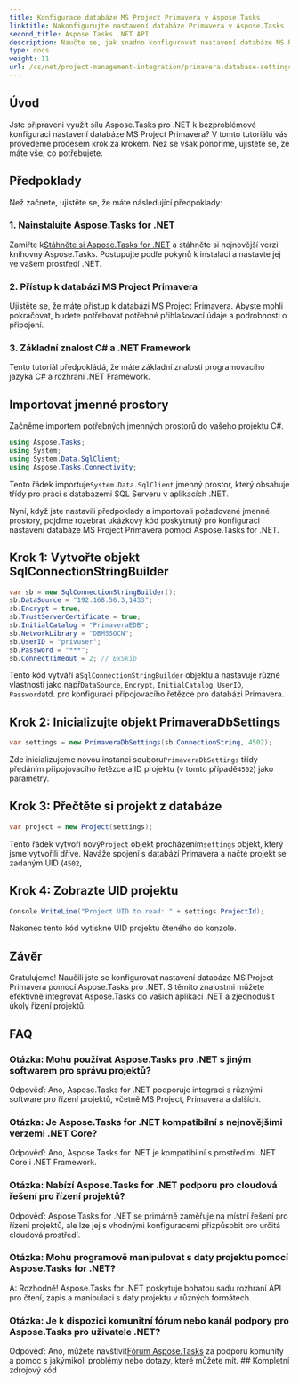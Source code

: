 ```yaml
---
title: Konfigurace databáze MS Project Primavera v Aspose.Tasks
linktitle: Nakonfigurujte nastavení databáze Primavera v Aspose.Tasks
second_title: Aspose.Tasks .NET API
description: Naučte se, jak snadno konfigurovat nastavení databáze MS Project Primavera v Aspose.Tasks pro .NET. Zjednodušte své úkoly projektového řízení.
type: docs
weight: 11
url: /cs/net/project-management-integration/primavera-database-settings/
---
```

## Úvod
Jste připraveni využít sílu Aspose.Tasks pro .NET k bezproblémové konfiguraci nastavení databáze MS Project Primavera? V tomto tutoriálu vás provedeme procesem krok za krokem. Než se však ponoříme, ujistěte se, že máte vše, co potřebujete.
## Předpoklady
Než začnete, ujistěte se, že máte následující předpoklady:
### 1. Nainstalujte Aspose.Tasks for .NET
 Zamiřte k[Stáhněte si Aspose.Tasks for .NET](https://releases.aspose.com/tasks/net/) a stáhněte si nejnovější verzi knihovny Aspose.Tasks. Postupujte podle pokynů k instalaci a nastavte jej ve vašem prostředí .NET.
### 2. Přístup k databázi MS Project Primavera
Ujistěte se, že máte přístup k databázi MS Project Primavera. Abyste mohli pokračovat, budete potřebovat potřebné přihlašovací údaje a podrobnosti o připojení.
### 3. Základní znalost C# a .NET Framework
Tento tutoriál předpokládá, že máte základní znalosti programovacího jazyka C# a rozhraní .NET Framework.

## Importovat jmenné prostory
Začněme importem potřebných jmenných prostorů do vašeho projektu C#.

```csharp
using Aspose.Tasks;
using System;
using System.Data.SqlClient;
using Aspose.Tasks.Connectivity;

```
 Tento řádek importuje`System.Data.SqlClient` jmenný prostor, který obsahuje třídy pro práci s databázemi SQL Serveru v aplikacích .NET.

Nyní, když jste nastavili předpoklady a importovali požadované jmenné prostory, pojďme rozebrat ukázkový kód poskytnutý pro konfiguraci nastavení databáze MS Project Primavera pomocí Aspose.Tasks for .NET.
## Krok 1: Vytvořte objekt SqlConnectionStringBuilder
```csharp
var sb = new SqlConnectionStringBuilder();
sb.DataSource = "192.168.56.3,1433";
sb.Encrypt = true;
sb.TrustServerCertificate = true;
sb.InitialCatalog = "PrimaveraEDB";
sb.NetworkLibrary = "DBMSSOCN";
sb.UserID = "privuser";
sb.Password = "***";
sb.ConnectTimeout = 2; // ExSkip
```
 Tento kód vytváří a`SqlConnectionStringBuilder` objektu a nastavuje různé vlastnosti jako např`DataSource`, `Encrypt`, `InitialCatalog`, `UserID`, `Password`atd. pro konfiguraci připojovacího řetězce pro databázi Primavera.
## Krok 2: Inicializujte objekt PrimaveraDbSettings
```csharp
var settings = new PrimaveraDbSettings(sb.ConnectionString, 4502);
```
Zde inicializujeme novou instanci souboru`PrimaveraDbSettings` třídy předáním připojovacího řetězce a ID projektu (v tomto případě`4502`) jako parametry.
## Krok 3: Přečtěte si projekt z databáze
```csharp
var project = new Project(settings);
```
 Tento řádek vytvoří nový`Project` objekt procházením`settings` objekt, který jsme vytvořili dříve. Naváže spojení s databází Primavera a načte projekt se zadaným UID (`4502`,
## Krok 4: Zobrazte UID projektu
```csharp
Console.WriteLine("Project UID to read: " + settings.ProjectId);
```
Nakonec tento kód vytiskne UID projektu čteného do konzole.

## Závěr
Gratulujeme! Naučili jste se konfigurovat nastavení databáze MS Project Primavera pomocí Aspose.Tasks pro .NET. S těmito znalostmi můžete efektivně integrovat Aspose.Tasks do vašich aplikací .NET a zjednodušit úkoly řízení projektů.
## FAQ
### Otázka: Mohu používat Aspose.Tasks pro .NET s jiným softwarem pro správu projektů?
Odpověď: Ano, Aspose.Tasks for .NET podporuje integraci s různými software pro řízení projektů, včetně MS Project, Primavera a dalších.
### Otázka: Je Aspose.Tasks for .NET kompatibilní s nejnovějšími verzemi .NET Core?
Odpověď: Ano, Aspose.Tasks for .NET je kompatibilní s prostředími .NET Core i .NET Framework.
### Otázka: Nabízí Aspose.Tasks for .NET podporu pro cloudová řešení pro řízení projektů?
Odpověď: Aspose.Tasks for .NET se primárně zaměřuje na místní řešení pro řízení projektů, ale lze jej s vhodnými konfiguracemi přizpůsobit pro určitá cloudová prostředí.
### Otázka: Mohu programově manipulovat s daty projektu pomocí Aspose.Tasks for .NET?
A: Rozhodně! Aspose.Tasks for .NET poskytuje bohatou sadu rozhraní API pro čtení, zápis a manipulaci s daty projektu v různých formátech.
### Otázka: Je k dispozici komunitní fórum nebo kanál podpory pro Aspose.Tasks pro uživatele .NET?
 Odpověď: Ano, můžete navštívit[Fórum Aspose.Tasks](https://forum.aspose.com/c/tasks/15) za podporu komunity a pomoc s jakýmikoli problémy nebo dotazy, které můžete mít. ## Kompletní zdrojový kód